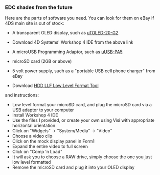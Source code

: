 ### EDC shades from the future

Here are the parts of software you need. You can look for them on eBay if 4DS main site is out of stock:

*   A transparent OLED display, such as [uTOLED-20-G2](https://www.4dsystems.com.au/product/uTOLED_20_G2/)

*   Download 4D Systems' Workshop 4 IDE from the above link

*   A microUSB Programming Adaptor, such as [uUSB-PA5](http://www.4dsystems.com.au/product/uUSB_PA5/)

*   microSD card (2GB or above)

*	5 volt power supply, such as a "portable USB cell phone charger" from eBay

*	Download [HDD LLF Low Level Format Tool](http://hddguru.com/software/HDD-LLF-Low-Level-Format-Tool/)

and instructions:
*	Low level format your microSD card, and plug the microSD card via a USB adaptor to your computer
*	Install Workshop 4 IDE
*	Use the files I provided, or create your own using Visi with appropriate horizontal orientation
*	Click on "Widgets" -> "System/Media" -> "Video"
*	Choose a video clip
*	Click on the mock display panel in Form1
*	Expand the entire video to full screen
*	Click on "Comp 'n Load"
*	It will ask you to choose a RAW drive, simply choose the one you just low level formatted
*	Remove the microSD card and plug it into your OLED display

